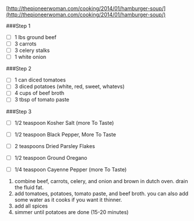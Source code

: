 [http://thepioneerwoman.com/cooking/2014/01/hamburger-soup/](http://thepioneerwoman.com/cooking/2014/01/hamburger-soup/)

###Step 1
- [ ] 1 lbs ground beef
- [ ] 3 carrots
- [ ] 3 celery stalks
- [ ] 1 white onion

###Step 2
- [ ] 1 can diced tomatoes
- [ ] 3 diced potatoes (white, red, sweet, whatevs)
- [ ] 4 cups of beef broth
- [ ] 3 tbsp of tomato paste

###Step 3
- [ ] 1/2 teaspoon Kosher Salt (more To Taste)
- [ ] 1/2 teaspoon Black Pepper, More To Taste
- [ ] 2 teaspoons Dried Parsley Flakes
- [ ] 1/2 teaspoon Ground Oregano
- [ ] 1/4 teaspoon Cayenne Pepper (more To Taste)


1. combine beef, carrots, celery, and onion and brown in dutch oven. drain the fluid fat.
2. add tomatoes, potatoes, tomato paste, and beef broth. you can also add some water as it cooks if you want it thinner.
3. add all spices
4. simmer until potatoes are done (15-20 minutes)
